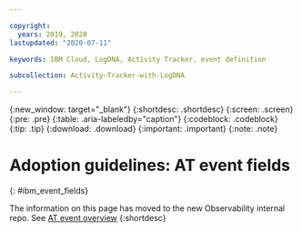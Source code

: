 ```yaml
---

copyright:
  years: 2019, 2020
lastupdated: "2020-07-11"

keywords: IBM Cloud, LogDNA, Activity Tracker, event definition

subcollection: Activity-Tracker-with-LogDNA

---
```


{:new_window: target="_blank"}
{:shortdesc: .shortdesc}
{:screen: .screen}
{:pre: .pre}
{:table: .aria-labeledby="caption"}
{:codeblock: .codeblock}
{:tip: .tip}
{:download: .download}
{:important: .important}
{:note: .note}


# Adoption guidelines: AT event fields
{: #ibm_event_fields}

The information on this page has moved to the new Observability internal repo. See [AT event overview](/docs/observability?topic=observability-at_event_ov)
{:shortdesc}

